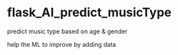 # flask_AI_predict_musicType 

predict music type based on age & gender

help the ML to improve by adding data